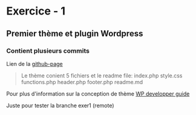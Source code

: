 # Exercice - 1
## Premier thème et plugin  Wordpress
### Contient plusieurs commits

Lien de la [github-page](https://sadektouati.github.io/31w-saddektouati/)

> Le thème conient 5 fichiers et le readme file:
index.php
style.css
functions.php
header.php
footer.php
readme.md

Pour plus d'information sur la conception de thème
[WP developper guide](https://developper.wordpress.org/theme)

Juste pour tester la branche exer1 (remote)